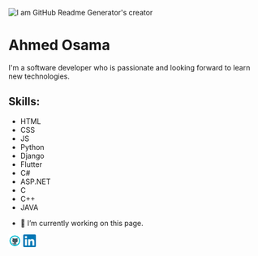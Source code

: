 ![I am GitHub Readme Generator's creator](https://miro.medium.com/max/1200/1*nSVke1bscf1XSN5GtFwZ4Q.png)

# Ahmed Osama

I'm a software developer who is passionate and looking forward to learn new technologies.

## Skills:
* HTML
* CSS
* JS
* Python
* Django
* Flutter
* C#
* ASP.NET
* C
* C++
* JAVA

- 🔭 I’m currently working on this page. 


[<img src='https://github.com/AhmedOsamaAziz/ahmedosamaaziz/blob/main/icons8-github-48.png' alt='github' height='25'>](https://github.com/ahmedosamaaziz)
[<img src='https://github.com/AhmedOsamaAziz/ahmedosamaaziz/blob/main/icons8-linkedin---in-logo-used-for-professional-networking%2C-24.png' alt='linkedin' height='25'>](https://github.com/AhmedOsamaAziz)

